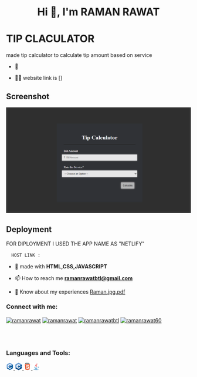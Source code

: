 <h1 align="center">Hi 👋, I'm RAMAN RAWAT</h1>

# TIP CLACULATOR
made tip calculator to calculate tip amount based on service

- 🌱 

- 👨‍💻 website link is []





## Screenshot

    
   ![Logo](tip.png)
   
## Deployment

FOR DIPLOYMENT I USED THE APP NAME AS "NETLIFY"


```bash
  HOST LINK :
```






- 💬 made with **HTML,CSS,JAVASCRIPT**

- 📫 How to reach me **ramanrawatbtl@gmail.com**

- 📄 Know about my experiences [Raman.jpg.pdf](Raman.jpg.pdf)

<h3 align="left">Connect with me:</h3>
<p align="left">
<a href="https://twitter.com/ramanrawat" target="blank"><img align="center" src="https://raw.githubusercontent.com/rahuldkjain/github-profile-readme-generator/master/src/images/icons/Social/twitter.svg" alt="ramanrawat" height="20" width="20" margin-left="5" /></a>
<a href="https://linkedin.com/in/ramanrawat" target="blank"><img align="center" src="https://raw.githubusercontent.com/rahuldkjain/github-profile-readme-generator/master/src/images/icons/Social/linked-in-alt.svg" alt="ramanrawat" height="20" width="20" margin-left="5" /></a>
<a href="https://fb.com/ramanrawatbtl" target="blank"><img align="center" src="https://raw.githubusercontent.com/rahuldkjain/github-profile-readme-generator/master/src/images/icons/Social/facebook.svg" alt="ramanrawatbtl" height="20" width="20" margin-left="5" /></a>
<a href="https://instagram.com/ramanrawat60" target="blank"><img align="center" src="https://raw.githubusercontent.com/rahuldkjain/github-profile-readme-generator/master/src/images/icons/Social/instagram.svg" alt="ramanrawat60" height="20" width="20" margin-left="5" /></a>
</p>
<br>
<br>
<h3 align="left">Languages and Tools:</h3>
<p align="left"> <a href="https://www.cprogramming.com/" target="_blank" rel="noreferrer"> <img src="https://raw.githubusercontent.com/devicons/devicon/master/icons/c/c-original.svg" alt="c" height="20" width="20" margin-left="5"/> </a> <a href="https://www.w3schools.com/cpp/" target="_blank" rel="noreferrer"> <img src="https://raw.githubusercontent.com/devicons/devicon/master/icons/cplusplus/cplusplus-original.svg" alt="cplusplus" height="20" width="20" margin-left="5"/> </a> <a href="https://www.w3.org/html/" target="_blank" rel="noreferrer"> <img src="https://raw.githubusercontent.com/devicons/devicon/master/icons/html5/html5-original-wordmark.svg" alt="html5" height="20" width="20" margin-left="5"/> </a> <a href="https://www.java.com" target="_blank" rel="noreferrer"> <img src="https://raw.githubusercontent.com/devicons/devicon/master/icons/java/java-original.svg" alt="java" height="20" width="20" margin-left="5"/> </a> </p>

